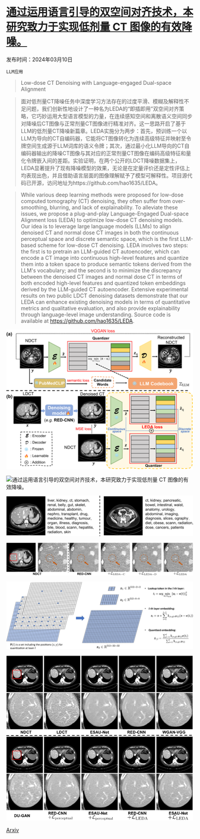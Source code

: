 # [通过运用语言引导的双空间对齐技术，本研究致力于实现低剂量 CT 图像的有效降噪。](https://arxiv.org/abs/2403.06128)

发布时间：2024年03月10日

`LLM应用`

> Low-dose CT Denoising with Language-engaged Dual-space Alignment

> 面对低剂量CT降噪任务中深度学习方法存在的过度平滑、模糊及解释性不足问题，我们创新性地设计了一种名为LEDA的“即插即用”双空间对齐策略，它巧妙运用大型语言模型的力量，在连续感知空间和离散语义空间同步对降噪后CT图像与正常剂量CT图像进行精准对齐。这一思路开启了基于LLM的低剂量CT降噪新篇章。LEDA实施分为两步：首先，预训练一个以LLM为导向的CT自编码器，它能将CT图像转化为连续高级特征并映射至令牌空间生成源于LLM词库的语义令牌；其次，通过最小化LLM导向的CT自编码器输出的降噪CT图像与其对应的正常剂量CT图像在编码高级特征和量化令牌嵌入间的差距。实验证明，在两个公开的LDCT降噪数据集上，LEDA显著提升了现有降噪模型的效果，无论是在定量评价还是定性评估上均表现出色，并且借助语言层面的图像理解赋予了模型可解释性。项目源代码已开源，访问地址为https://github.com/hao1635/LEDA。

> While various deep learning methods were proposed for low-dose computed tomography (CT) denoising, they often suffer from over-smoothing, blurring, and lack of explainability. To alleviate these issues, we propose a plug-and-play Language-Engaged Dual-space Alignment loss (LEDA) to optimize low-dose CT denoising models. Our idea is to leverage large language models (LLMs) to align denoised CT and normal dose CT images in both the continuous perceptual space and discrete semantic space, which is the first LLM-based scheme for low-dose CT denoising. LEDA involves two steps: the first is to pretrain an LLM-guided CT autoencoder, which can encode a CT image into continuous high-level features and quantize them into a token space to produce semantic tokens derived from the LLM's vocabulary; and the second is to minimize the discrepancy between the denoised CT images and normal dose CT in terms of both encoded high-level features and quantized token embeddings derived by the LLM-guided CT autoencoder. Extensive experimental results on two public LDCT denoising datasets demonstrate that our LEDA can enhance existing denoising models in terms of quantitative metrics and qualitative evaluation, and also provide explainability through language-level image understanding. Source code is available at https://github.com/hao1635/LEDA.

![通过运用语言引导的双空间对齐技术，本研究致力于实现低剂量 CT 图像的有效降噪。](../../../paper_images/2403.06128/x1.png)

![通过运用语言引导的双空间对齐技术，本研究致力于实现低剂量 CT 图像的有效降噪。](../../../paper_images/2403.06128/x2.png)

![通过运用语言引导的双空间对齐技术，本研究致力于实现低剂量 CT 图像的有效降噪。](../../../paper_images/2403.06128/x3.png)

![通过运用语言引导的双空间对齐技术，本研究致力于实现低剂量 CT 图像的有效降噪。](../../../paper_images/2403.06128/x4.png)

![通过运用语言引导的双空间对齐技术，本研究致力于实现低剂量 CT 图像的有效降噪。](../../../paper_images/2403.06128/x5.png)

![通过运用语言引导的双空间对齐技术，本研究致力于实现低剂量 CT 图像的有效降噪。](../../../paper_images/2403.06128/x6.png)

[Arxiv](https://arxiv.org/abs/2403.06128)